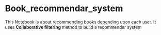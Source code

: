 # Book_recommendar_system
This Notebook is about recommending books depending upon each user.
It uses **Collaborative filtering** method to build a recommendar system
